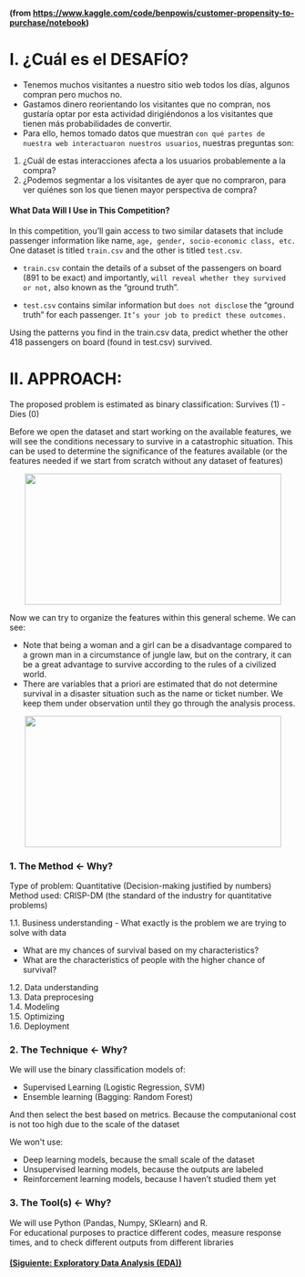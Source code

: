 #### (from https://www.kaggle.com/code/benpowis/customer-propensity-to-purchase/notebook)

# I. ¿Cuál es el DESAFÍO?

- Tenemos muchos visitantes a nuestro sitio web todos los días, algunos compran pero muchos no. 
- Gastamos dinero reorientando los visitantes que no compran, nos gustaría optar por esta actividad dirigiéndonos a los visitantes que tienen más probabilidades de convertir. 
- Para ello, hemos tomado datos que muestran `con qué partes de nuestra web interactuaron nuestros usuarios`, nuestras preguntas son:

1. ¿Cuál de estas interacciones afecta a los usuarios probablemente a la compra?
2. ¿Podemos segmentar a los visitantes de ayer que no compraron, para ver quiénes son los que tienen mayor perspectiva de compra?


#### What Data Will I Use in This Competition?

In this competition, you’ll gain access to two similar datasets that include passenger information like name, `age, gender, socio-economic class, etc.` One dataset is titled `train.csv` and the other is titled `test.csv`.

- `train.csv` contain the details of a subset of the passengers on board (891 to be exact) and importantly, `will reveal whether they survived or not,` also known as the “ground truth”.

- `test.csv` contains similar information but `does not disclose` the “ground truth” for each passenger. `It’s your job to predict these outcomes.`

Using the patterns you find in the train.csv data, predict whether the other 418 passengers on board (found in test.csv) survived. 


# II. APPROACH:
The proposed problem is estimated as binary classification: Survives (1) - Dies (0)

Before we open the dataset and start working on the available features, we will see the conditions necessary to survive in a catastrophic situation.
This can be used to determine the significance of the features available (or the features needed if we start from scratch without any dataset of features)

<p align="center">
  <img src="TitanicApproach1.png" width="450" height="230">
</p>

Now we can try to organize the features within this general scheme.
We can see:
- Note that being a woman and a girl can be a disadvantage compared to a grown man in a circumstance of jungle law, but on the contrary, it can be a great advantage to survive according to the rules of a civilized world.
- There are variables that a priori are estimated that do not determine survival in a disaster situation such as the name or ticket number.  We keep them under observation until they go through the analysis process. 

<p align="center">
  <img src="TitanicApproach2.png" width="450" height="230">
</p>

### 1. The Method <- Why?
Type of problem: Quantitative (Decision-making justified by numbers) </br>
Method used: CRISP-DM (the standard of the industry for quantitative problems)

1.1. Business understanding - What exactly is the problem we are trying to solve with data <br/>

- What are my chances of survival based on my characteristics?
- What are the characteristics of people with the higher chance of survival?

1.2. Data understanding <br/>
1.3. Data preprocesing  <br/>
1.4. Modeling <br/>
1.5. Optimizing  <br/>
1.6. Deployment 

### 2. The Technique <- Why?
We will use the binary classification models of:
- Supervised Learning (Logistic Regression, SVM)
- Ensemble learning (Bagging: Random Forest)

And then select the best based on metrics.  Because the computanional cost is not too high due to the scale of the dataset <br/>

We won't use:
- Deep learning models, because the small scale of the dataset
- Unsupervised learning models, because the outputs are labeled
- Reinforcement learning models, because I haven’t studied them yet

### 3. The Tool(s) <- Why?
We will use Python (Pandas, Numpy, SKlearn) and R.  </br>
For educational purposes to practice different codes, measure response times, and to check different outputs from different libraries

#### [(Siguiente: Exploratory Data Analysis (EDA))](https://github.com/akimwong/1_OnPremise/tree/main/Journey/002/01_Classification/01_Titanic/)

